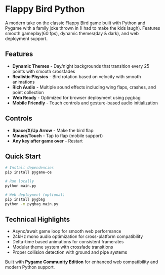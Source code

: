 # Flappy Bird Python

A modern take on the classic Flappy Bird game built with Python and Pygame with a family joke thrown in (I had to make the kids laugh). Features smooth gameplay(60 fps), dynamic themes(day & dark), and web deployment support.

## Features

- **Dynamic Themes** - Day/night backgrounds that transition every 25 points with smooth crossfades
- **Realistic Physics** - Bird rotation based on velocity with smooth animations
- **Rich Audio** - Multiple sound effects including wing flaps, crashes, and point collection
- **Web Ready** - Optimized for browser deployment using pygbag
- **Mobile Friendly** - Touch controls and gesture-based audio initialization

## Controls

- **Space/X/Up Arrow** - Make the bird flap
- **Mouse/Touch** - Tap to flap (mobile support)
- **Any key after game over** - Restart

## Quick Start

```bash
# Install dependencies
pip install pygame-ce

# Run locally
python main.py

# Web deployment (optional)
pip install pygbag
python -m pygbag main.py
```

## Technical Highlights

- Async/await game loop for smooth web performance
- 24kHz mono audio optimization for cross-platform compatibility
- Delta-time based animations for consistent framerates
- Modular theme system with crossfade transitions
- Proper collision detection with ground and pipe systems

Built with **Pygame Community Edition** for enhanced web compatibility and modern Python support.
